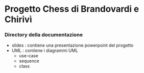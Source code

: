 # Progetto Chess di Brandovardi e Chirivì

### Directory della documentazione

- slides : contiene una presentazione powerpoint del progetto
- UML : contiene i diagrammi UML
    - use-case
    - sequence
    - class